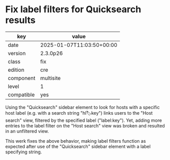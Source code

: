 [//]: # (werk v2)
# Fix label filters for Quicksearch results

key        | value
---------- | ---
date       | 2025-01-07T11:03:50+00:00
version    | 2.3.0p26
class      | fix
edition    | cre
component  | multisite
level      | 1
compatible | yes

Using the "Quicksearch" sidebar element to look for hosts with a specific host label (e.g. with a search string "hl:label:key") links users to the "Host search" view, filtered by the specified label ("label:key").
Yet, adding more entries to the label filter on the "Host search" view was broken and resulted in an unfiltered view.

This werk fixes the above behavior, making label filters function as expected after use of the "Quicksearch" sidebar element with a label specifying string.
